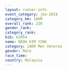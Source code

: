 ```yaml
---
layout: runner-info 
event_category: jbu-2019 
category_km: 16KM  
overall_rank: 239
gender_rank: 
category_rank: 
bib: 62054
name: NEOH KIM YING
category: 16KM Men Veteran
gender: Male
race_time: 
country: Malaysia
---
```

